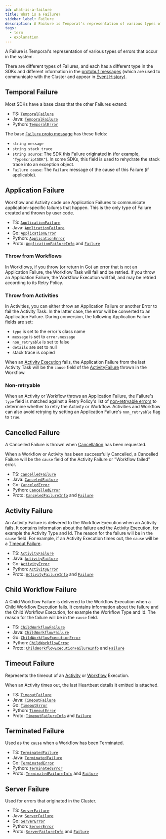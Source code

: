 ```yaml
---
id: what-is-a-failure
title: What is a Failure?
sidebar_label: Failure
description: A Failure is Temporal's representation of various types of errors that occur in the system.
tags:
  - term
  - explanation
---
```


A Failure is Temporal's representation of various types of errors that occur in the system.

There are different types of Failures, and each has a different type in the SDKs and different information in the [protobuf messages](https://github.com/temporalio/api/blob/e381e51864ec8f43a90750ef936705258b8f64b2/temporal/api/failure/v1/message.proto#L81-L114) (which are used to communicate with the Cluster and appear in [Event History](/concepts/what-is-an-event-history)).

## Temporal Failure

Most SDKs have a base class that the other Failures extend:

- TS: [`TemporalFailure`](https://typescript.temporal.io/api/classes/client.TemporalFailure)
- Java: [`TemporalFailure`](https://www.javadoc.io/doc/io.temporal/temporal-sdk/latest/io/temporal/failure/TemporalFailure.html)
- Python: [`TemporalError`](https://python.temporal.io/temporalio.exceptions.TemporalError.html)

The base [`Failure` proto message](https://github.com/temporalio/api/blob/e381e51864ec8f43a90750ef936705258b8f64b2/temporal/api/failure/v1/message.proto#L81-L114) has these fields:

- `string message`
- `string stack_trace`
- `string source`: The SDK this Failure originated in (for example, `"TypeScriptSDK"`). In some SDKs, this field is used to rehydrate the stack trace into an exception object.
- `Failure cause`: The `Failure` message of the cause of this Failure (if applicable).

## Application Failure

Workflow and Activity code use Application Failures to communicate application-specific failures that happen.
This is the only type of Failure created and thrown by user code.

- TS: [`ApplicationFailure`](https://typescript.temporal.io/api/classes/client.ApplicationFailure)
- Java: [`ApplicationFailure`](https://www.javadoc.io/doc/io.temporal/temporal-sdk/latest/io/temporal/failure/ApplicationFailure.html)
- Go: [`ApplicationError`](https://pkg.go.dev/go.temporal.io/sdk/internal#ApplicationError)
- Python: [`ApplicationError`](https://python.temporal.io/temporalio.exceptions.ApplicationError.html)
- Proto: [`ApplicationFailureInfo`](https://github.com/temporalio/api/blob/e381e51864ec8f43a90750ef936705258b8f64b2/temporal/api/failure/v1/message.proto#L37-L41) and [`Failure`](https://github.com/temporalio/api/blob/e381e51864ec8f43a90750ef936705258b8f64b2/temporal/api/failure/v1/message.proto#L81-L114)

### Throw from Workflows

In Workflows, if you throw (or return in Go) an error that is not an Application Failure, the Workflow Task will fail and be retried.
If you throw an Application Failure, the Workflow Execution will fail, and may be retried according to its Retry Policy.

### Throw from Activities

In Activities, you can either throw an Application Failure or another Error to fail the Activity Task.
In the latter case, the error will be converted to an Application Failure.
During conversion, the following Application Failure fields are set:

- `type` is set to the error's class name
- `message` is set to `error.message`
- `non_retryable` is set to false
- `details` are set to null
- stack trace is copied

When an [Activity Execution](/concepts/what-is-an-activity-execution) fails, the Application Failure from the last Activity Task will be the `cause` field of the [ActivityFailure](#activity-failure) thrown in the Workflow.

### Non-retryable

When an Activity or Workflow throws an Application Failure, the Failure's `type` field is matched against a Retry Policy's list of [non-retryable errors](/concepts/what-is-a-retry-policy#non-retryable-errors) to determine whether to retry the Activity or Workflow.
Activities and Workflow can also avoid retrying by setting an Application Failure's `non_retryable` flag to `true`.

## Cancelled Failure

A Cancelled Failure is thrown when [Cancellation](/concepts/what-is-an-activity-execution#cancellation) has been requested.

<!-- TODO also link to Workflow Cancellation concept -->

When a Workflow or Activity has been successfully Cancelled, a Cancelled Failure will be the `cause` field of the Activity Failure or "Workflow failed" error.

- TS: [`CancelledFailure`](https://typescript.temporal.io/api/classes/client.CancelledFailure)
- Java: [`CanceledFailure`](https://www.javadoc.io/doc/io.temporal/temporal-sdk/latest/io/temporal/failure/CanceledFailure.html)
- Go: [`CanceledError`](https://pkg.go.dev/go.temporal.io/sdk/internal#CanceledError)
- Python: [`CancelledError`](https://python.temporal.io/temporalio.exceptions.CancelledError.html)
- Proto: [`CanceledFailureInfo`](https://github.com/temporalio/api/blob/e381e51864ec8f43a90750ef936705258b8f64b2/temporal/api/failure/v1/message.proto#L48-L50) and [`Failure`](https://github.com/temporalio/api/blob/e381e51864ec8f43a90750ef936705258b8f64b2/temporal/api/failure/v1/message.proto#L81-L114)

## Activity Failure

An Activity Failure is delivered to the Workflow Execution when an Activity fails.
It contains information about the failure and the Activity Execution, for example the Activity Type and Id.
The reason for the failure will be in the `cause` field.
For example, if an Activity Execution times out, the `cause` will be a [Timeout Failure](#timeout-failure).

- TS: [`ActivityFailure`](https://typescript.temporal.io/api/classes/client.ActivityFailure)
- Java: [`ActivityFailure`](https://www.javadoc.io/doc/io.temporal/temporal-sdk/latest/io/temporal/failure/ActivityFailure.html)
- Go: [`ActivityError`](https://pkg.go.dev/go.temporal.io/sdk/internal#ActivityError)
- Python: [`ActivityError`](https://python.temporal.io/temporalio.exceptions.ActivityError.html)
- Proto: [`ActivityFailureInfo`](https://github.com/temporalio/api/blob/e381e51864ec8f43a90750ef936705258b8f64b2/temporal/api/failure/v1/message.proto#L63-L70) and [`Failure`](https://github.com/temporalio/api/blob/e381e51864ec8f43a90750ef936705258b8f64b2/temporal/api/failure/v1/message.proto#L81-L114)

## Child Workflow Failure

A Child Workflow Failure is delivered to the Workflow Execution when a Child Workflow Execution fails.
It contains information about the failure and the Child Workflow Execution, for example the Workflow Type and Id.
The reason for the failure will be in the `cause` field.

- TS: [`ChildWorkflowFailure`](https://typescript.temporal.io/api/classes/client.ChildWorkflowFailure)
- Java: [`ChildWorkflowFailure`](https://www.javadoc.io/doc/io.temporal/temporal-sdk/latest/io/temporal/failure/ChildWorkflowFailure.html)
- Go: [`ChildWorkflowExecutionError`](https://pkg.go.dev/go.temporal.io/sdk/internal#ChildWorkflowExecutionError)
- Python: [`ChildWorkflowError`](https://python.temporal.io/temporalio.exceptions.ChildWorkflowError.html)
- Proto: [`ChildWorkflowExecutionFailureInfo`](https://github.com/temporalio/api/blob/e381e51864ec8f43a90750ef936705258b8f64b2/temporal/api/failure/v1/message.proto#L72-L79) and [`Failure`](https://github.com/temporalio/api/blob/e381e51864ec8f43a90750ef936705258b8f64b2/temporal/api/failure/v1/message.proto#L81-L114)

## Timeout Failure

Represents the timeout of an [Activity](/application-development/features#activity-timeouts) or [Workflow](/application-development/features#workflow-timeouts) Execution.

When an Activity times out, the last Heartbeat details it emitted is attached.

- TS: [`TimeoutFailure`](https://typescript.temporal.io/api/classes/client.TimeoutFailure)
- Java: [`TimeoutFailure`](https://www.javadoc.io/doc/io.temporal/temporal-sdk/latest/io/temporal/failure/TimeoutFailure.html)
- Go: [`TimeoutError`](https://pkg.go.dev/go.temporal.io/sdk/internal#TimeoutError)
- Python: [`TimeoutError`](https://python.temporal.io/temporalio.exceptions.TimeoutError.html)
- Proto: [`TimeoutFailureInfo`](https://github.com/temporalio/api/blob/e381e51864ec8f43a90750ef936705258b8f64b2/temporal/api/failure/v1/message.proto#L43-L46) and [`Failure`](https://github.com/temporalio/api/blob/e381e51864ec8f43a90750ef936705258b8f64b2/temporal/api/failure/v1/message.proto#L81-L114)

## Terminated Failure

Used as the `cause` when a Workflow has been Terminated.

- TS: [`TerminatedFailure`](https://typescript.temporal.io/api/classes/client.TerminatedFailure)
- Java: [`TerminatedFailure`](https://www.javadoc.io/doc/io.temporal/temporal-sdk/latest/io/temporal/failure/TerminatedFailure.html)
- Go: [`TerminatedError`](https://pkg.go.dev/go.temporal.io/sdk/internal#TerminatedError)
- Python: [`TerminatedError`](https://python.temporal.io/temporalio.exceptions.TerminatedError.html)
- Proto: [`TerminatedFailureInfo`](https://github.com/temporalio/api/blob/e381e51864ec8f43a90750ef936705258b8f64b2/temporal/api/failure/v1/message.proto#L52-L53) and [`Failure`](https://github.com/temporalio/api/blob/e381e51864ec8f43a90750ef936705258b8f64b2/temporal/api/failure/v1/message.proto#L81-L114)

## Server Failure

Used for errors that originated in the Cluster.

- TS: [`ServerFailure`](https://typescript.temporal.io/api/classes/client.ServerFailure)
- Java: [`ServerFailure`](https://www.javadoc.io/doc/io.temporal/temporal-sdk/latest/io/temporal/failure/ServerFailure.html)
- Go: [`ServerError`](https://pkg.go.dev/go.temporal.io/sdk/internal#ServerError)
- Python: [`ServerError`](https://python.temporal.io/temporalio.exceptions.ServerError.html)
- Proto: [`ServerFailureInfo`](https://github.com/temporalio/api/blob/e381e51864ec8f43a90750ef936705258b8f64b2/temporal/api/failure/v1/message.proto#L55-L57) and [`Failure`](https://github.com/temporalio/api/blob/e381e51864ec8f43a90750ef936705258b8f64b2/temporal/api/failure/v1/message.proto#L81-L114)
